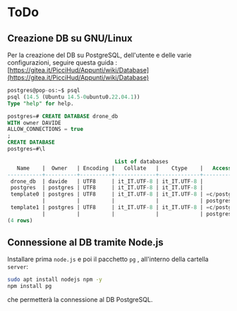 # ToDo

## Creazione DB su GNU/Linux

Per la creazione del DB su PostgreSQL, dell'utente e delle varie configurazioni, seguire questa guida : [https://gitea.it/PicciHud/Appunti/wiki/Database](https://gitea.it/PicciHud/Appunti/wiki/Database)

```sql
postgres@pop-os:~$ psql
psql (14.5 (Ubuntu 14.5-0ubuntu0.22.04.1))
Type "help" for help.

postgres=# CREATE DATABASE drone_db
WITH owner DAVIDE
ALLOW_CONNECTIONS = true
;
CREATE DATABASE
postgres=#\l

                                  List of databases
   Name    |  Owner   | Encoding |   Collate   |    Ctype    |   Access privileges   
-----------+----------+----------+-------------+-------------+-----------------------
 drone_db  | davide   | UTF8     | it_IT.UTF-8 | it_IT.UTF-8 | 
 postgres  | postgres | UTF8     | it_IT.UTF-8 | it_IT.UTF-8 | 
 template0 | postgres | UTF8     | it_IT.UTF-8 | it_IT.UTF-8 | =c/postgres          +
           |          |          |             |             | postgres=CTc/postgres
 template1 | postgres | UTF8     | it_IT.UTF-8 | it_IT.UTF-8 | =c/postgres          +
           |          |          |             |             | postgres=CTc/postgres
(4 rows)
```

## Connessione al DB tramite Node.js

Installare prima `node.js` e poi il pacchetto `pg` , all'interno della cartella `server`:

```bash
sudo apt install nodejs npm -y
npm install pg
```

che permetterà la connessione al DB PostgreSQL.